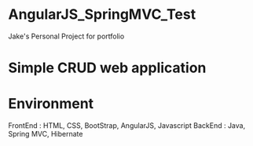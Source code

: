 # AngularJS_SpringMVC_Test
Jake's Personal Project for portfolio

# Simple CRUD web application

# Environment
FrontEnd : HTML, CSS, BootStrap, AngularJS, Javascript
BackEnd : Java, Spring MVC, Hibernate
